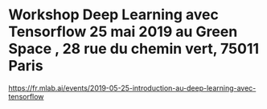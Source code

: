 # Workshop Deep Learning avec Tensorflow 25 mai 2019 au Green Space , 28 rue du chemin vert, 75011 Paris

https://fr.mlab.ai/events/2019-05-25-introduction-au-deep-learning-avec-tensorflow
